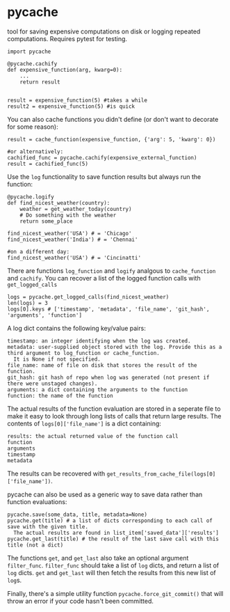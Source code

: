 # pycache
tool for saving expensive computations on disk or logging repeated computations.
Requires pytest for testing.

```
import pycache

@pycache.cachify
def expensive_function(arg, kwarg=0):
    ...
    return result
    

result = expensive_function(5) #takes a while
result2 = expensive_function(5) #is quick
```

You can also cache functions you didn't define (or don't want to decorate for some reason):

```
result = cache_function(expensive_function, {'arg': 5, 'kwarg': 0})

#or alternatively:
cachified_func = pycache.cachify(expensive_external_function)
result = cachified_func(5)
```

Use the `log` functionality to save function results but always run the function:
```
@pycache.logify
def find_nicest_weather(country):
    weather = get_weather_today(country)
    # Do something with the weather
    return some_place

find_nicest_weather('USA') # = 'Chicago'
find_nicest_weather('India') # = 'Chennai'

#on a different day:
find_nicest_weather('USA') # = 'Cincinatti'
```
There are functions `log_function` and `logify` analgous to `cache_function` and `cachify`.
You can recover a list of the logged function calls with `get_logged_calls`
```
logs = pycache.get_logged_calls(find_nicest_weather)
len(logs) = 3
logs[0].keys # ['timestamp', 'metadata', 'file_name', 'git_hash', 'arguments', 'function']
```

A log dict contains the following key/value pairs:
```
timestamp: an integer identifying when the log was created.
metadata: user-supplied object stored with the log. Provide this as a third argument to log_function or cache_function.
  It is None if not specified.
file_name: name of file on disk that stores the result of the function.
git_hash: git hash of repo when log was generated (not present if there were unstaged changes).
arguments: a dict containing the arguments to the function
function: the name of the function
```
The actual results of the function evaluation are stored in a seperate file to make it easy to look through long lists of calls that return large results. The contents of `logs[0]['file_name']` is a dict containing:
```
results: the actual returned value of the function call
function
arguments
timestamp
metadata
```

The results can be recovered with `get_results_from_cache_file(logs[0]['file_name'])`.

pycache can also be used as a generic way to save data rather than function evaluations:
```
pycache.save(some_data, title, metadata=None)
pycache.get(title) # a list of dicts corresponding to each call of save with the given title. 
  The actual results are found in list_item['saved_data']['results']
pycache.get_last(title) # the result of the last save call with this title (not a dict)
```

The functions `get`, and `get_last` also take an optional argument `filter_func`. `filter_func` should take a list of `log` dicts, and return a list of `log` dicts. `get` and `get_last` will then fetch the results from this new list of `log`s.

Finally, there's a simple utility function `pycache.force_git_commit()` that will throw an error if your code hasn't been committed.
